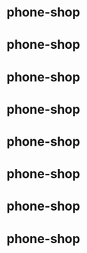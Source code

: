 # phone-shop
# phone-shop
# phone-shop
# phone-shop
# phone-shop
# phone-shop
# phone-shop
# phone-shop
